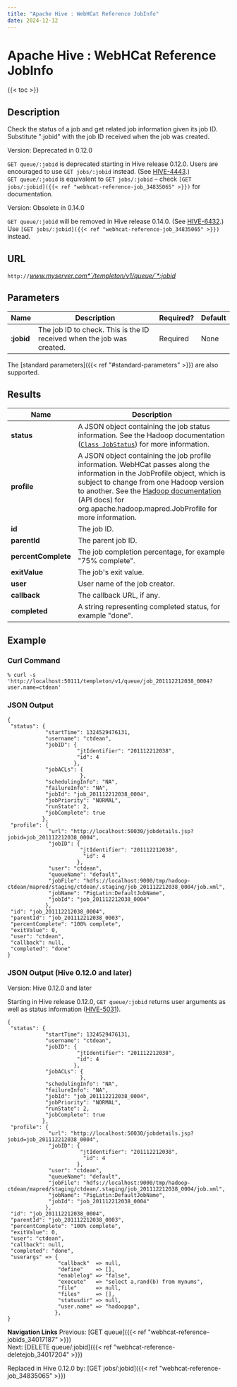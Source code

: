 ```yaml
---
title: "Apache Hive : WebHCat Reference JobInfo"
date: 2024-12-12
---
```


# Apache Hive : WebHCat Reference JobInfo

{{< toc >}}

## Description

Check the status of a job and get related job information given its job ID. Substitute ":jobid" with the job ID received when the job was created.

Version: Deprecated in 0.12.0

`GET queue/:jobid` is deprecated starting in Hive release 0.12.0. Users are encouraged to use `GET jobs/:jobid` instead. (See [HIVE-4443](https://issues.apache.org/jira/browse/HIVE-4443).)  
`GET queue/:jobid` is equivalent to `GET jobs/:jobid` – check `[GET jobs/:jobid]({{< ref "webhcat-reference-job_34835065" >}})` for documentation.

Version: Obsolete in 0.14.0

`GET queue/:jobid` will be removed in Hive release 0.14.0. (See [HIVE-6432](https://issues.apache.org/jira/browse/HIVE-6432).)  
Use `[GET jobs/:jobid]({{< ref "webhcat-reference-job_34835065" >}})` instead.

## URL

`http://`*www.myserver.com*`/templeton/v1/queue/`*:jobid*

## Parameters

| Name | Description | Required? | Default |
| --- | --- | --- | --- |
| **:jobid** | The job ID to check. This is the ID received when the job was created. | Required | None |

The [standard parameters]({{< ref "#standard-parameters" >}}) are also supported.

## Results

| Name | Description |
| --- | --- |
| **status** | A JSON object containing the job status information. See the Hadoop documentation ([`Class JobStatus`](http://hadoop.apache.org/docs/stable/api/org/apache/hadoop/mapred/JobStatus.html)) for more information. |
| **profile** | A JSON object containing the job profile information. WebHCat passes along the information in the JobProfile object, which is subject to change from one Hadoop version to another. See the [Hadoop documentation](http://hadoop.apache.org/docs/) (API docs) for org.apache.hadoop.mapred.JobProfile for more information. |
| **id** | The job ID. |
| **parentId** | The parent job ID. |
| **percentComplete** | The job completion percentage, for example "75% complete". |
| **exitValue** | The job's exit value. |
| **user** | User name of the job creator. |
| **callback** | The callback URL, if any. |
| **completed** | A string representing completed status, for example "done". |

## Example

### Curl Command

```
% curl -s 'http://localhost:50111/templeton/v1/queue/job_201112212038_0004?user.name=ctdean'

```

### JSON Output

```
{
 "status": {
            "startTime": 1324529476131,
            "username": "ctdean",
            "jobID": {
                      "jtIdentifier": "201112212038",
                      "id": 4
                     },
            "jobACLs": {
                       },
            "schedulingInfo": "NA",
            "failureInfo": "NA",
            "jobId": "job_201112212038_0004",
            "jobPriority": "NORMAL",
            "runState": 2,
            "jobComplete": true
           },
 "profile": {
             "url": "http://localhost:50030/jobdetails.jsp?jobid=job_201112212038_0004",
             "jobID": {
                       "jtIdentifier": "201112212038",
                        "id": 4
                      },
             "user": "ctdean",
             "queueName": "default",
             "jobFile": "hdfs://localhost:9000/tmp/hadoop-ctdean/mapred/staging/ctdean/.staging/job_201112212038_0004/job.xml",
             "jobName": "PigLatin:DefaultJobName",
             "jobId": "job_201112212038_0004"
            },
 "id": "job_201112212038_0004",
 "parentId": "job_201112212038_0003",
 "percentComplete": "100% complete",
 "exitValue": 0,
 "user": "ctdean",
 "callback": null,
 "completed": "done"
}
```

### JSON Output (Hive 0.12.0 and later)

Version: Hive 0.12.0 and later

Starting in Hive release 0.12.0, `GET queue/:jobid` returns user arguments as well as status information ([HIVE-5031](https://issues.apache.org/jira/browse/HIVE-5031)).

```
{
 "status": {
            "startTime": 1324529476131,
            "username": "ctdean",
            "jobID": {
                      "jtIdentifier": "201112212038",
                      "id": 4
                     },
            "jobACLs": {
                       },
            "schedulingInfo": "NA",
            "failureInfo": "NA",
            "jobId": "job_201112212038_0004",
            "jobPriority": "NORMAL",
            "runState": 2,
            "jobComplete": true
           },
 "profile": {
             "url": "http://localhost:50030/jobdetails.jsp?jobid=job_201112212038_0004",
             "jobID": {
                       "jtIdentifier": "201112212038",
                        "id": 4
                      },
             "user": "ctdean",
             "queueName": "default",
             "jobFile": "hdfs://localhost:9000/tmp/hadoop-ctdean/mapred/staging/ctdean/.staging/job_201112212038_0004/job.xml",
             "jobName": "PigLatin:DefaultJobName",
             "jobId": "job_201112212038_0004"
            },
 "id": "job_201112212038_0004",
 "parentId": "job_201112212038_0003",
 "percentComplete": "100% complete",
 "exitValue": 0,
 "user": "ctdean",
 "callback": null,
 "completed": "done",
 "userargs" => {
                "callback"  => null,
                "define"    => [],
                "enablelog" => "false",
                "execute"   => "select a,rand(b) from mynums",
                "file"      => null,
                "files"     => [],
                "statusdir" => null,
                "user.name" => "hadoopqa",
               },
}
```

**Navigation Links**
Previous: [GET queue]({{< ref "webhcat-reference-jobids_34017187" >}})  
 Next: [DELETE queue/:jobid]({{< ref "webhcat-reference-deletejob_34017204" >}})



Replaced in Hive 0.12.0 by: [GET jobs/:jobid]({{< ref "webhcat-reference-job_34835065" >}})

 

 

